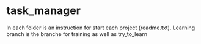 # task_manager
In each folder is an instruction for start each project (readme.txt). 
Learning branch is the branche for training as well as try_to_learn
